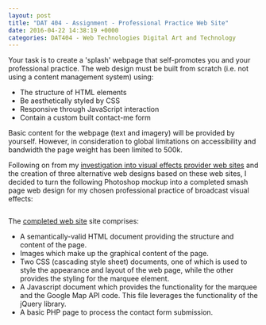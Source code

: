 ```yaml
---
layout: post
title: "DAT 404 - Assignment - Professional Practice Web Site"
date: 2016-04-22 14:38:19 +0000
categories: DAT404 - Web Technologies Digital Art and Technology
---
```


<!-- wp:paragraph -->
<p>Your task is to create a 'splash' webpage that self-promotes you and your professional practice. The web design&nbsp;must be built from scratch (i.e. not using a content management system) using:</p>
<!-- /wp:paragraph -->

<!-- wp:list -->
<ul><!-- wp:list-item -->
<li>The structure of HTML elements</li>
<!-- /wp:list-item -->

<!-- wp:list-item -->
<li>Be aesthetically styled by CSS</li>
<!-- /wp:list-item -->

<!-- wp:list-item -->
<li>Responsive through JavaScript interaction</li>
<!-- /wp:list-item -->

<!-- wp:list-item -->
<li>Contain a custom built contact-me form</li>
<!-- /wp:list-item --></ul>
<!-- /wp:list -->

<!-- wp:paragraph -->
<p>Basic content for the webpage (text and imagery) will be provided by yourself. However, in consideration to global limitations on accessibility and bandwidth the page weight has been limited to 500k.</p>
<!-- /wp:paragraph -->

<!-- wp:paragraph -->
<p>Following on from my <a href="http://www.circleseven.co.uk/2016/03/29/dat-404-web-technologies-assignment-preparation/">investigation </a><a href="{{ site.baseurl }}/dat-404-web-technologies-assignment-preparation/">into visual effects provider web sites</a>&nbsp;and the creation of three alternative web designs based on these web sites, I decided to turn the following Photoshop mockup into a completed smash page web design for my chosen professional practice of broadcast visual effects:</p>
<!-- /wp:paragraph -->

<!-- wp:image {"id":599,"sizeSlug":"large","linkDestination":"media"} -->
<figure class="wp-block-image size-large"><a href="{{ site.baseurl }}/wp-content/uploads/2023/05/website_mockup.jpg"><img src="https://www.circleseven.co.uk/wp-content/uploads/2023/05/website_mockup-755x1024.jpg" alt="" class="wp-image-599"/></a></figure>
<!-- /wp:image -->

<!-- wp:paragraph -->
<p>The <a href="http://www.circleseven.co.uk/dat404" target="_blank" rel="noreferrer noopener">completed web site</a> site comprises:</p>
<!-- /wp:paragraph -->

<!-- wp:list -->
<ul><!-- wp:list-item -->
<li>A semantically-valid HTML document providing the structure and content of the page.</li>
<!-- /wp:list-item -->

<!-- wp:list-item -->
<li>Images which make up the graphical content of the page.</li>
<!-- /wp:list-item -->

<!-- wp:list-item -->
<li>Two CSS (cascading style sheet) documents, one of which is&nbsp;used to style the appearance and layout of the web page, while the other provides the styling for the marquee element.</li>
<!-- /wp:list-item -->

<!-- wp:list-item -->
<li>A Javascript document which provides the functionality for the marquee and the Google Map API code. This file leverages the functionality of the jQuery library.</li>
<!-- /wp:list-item -->

<!-- wp:list-item -->
<li>A basic PHP page to process the contact form submission.</li>
<!-- /wp:list-item --></ul>
<!-- /wp:list -->